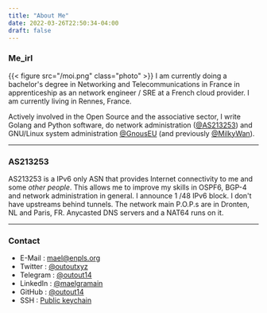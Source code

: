 ```yaml
---
title: "About Me"
date: 2022-03-26T22:50:34-04:00
draft: false
---
```


### Me_irl

{{< figure src="/moi.png" class="photo" >}} 
I am currently doing a bachelor's degree in Networking and Telecommunications in France in apprenticeship as an network engineer / SRE at a French cloud provider. I am currently living in Rennes, France. 

Actively involved in the Open Source and the associative sector, I write Golang and Python software, do network administration ([@AS213253](https://enpls.org)) and GNU/Linux system administration [@GnousEU](https://gnous.eu/) (and previously [@MilkyWan](https://milkywan.fr)).


--- 

### AS213253
AS213253 is a IPv6 only ASN that provides Internet connectivity to me and some _other people_. This allows me to improve my skills in OSPF6, BGP-4 and network administration in general.
I announce 1 /48 IPv6 block. I don't have upstreams behind tunnels. The network main P.O.P.s are in Dronten, NL and Paris, FR.
Anycasted DNS servers and a NAT64 runs on it.

--- 

### Contact
- E-Mail : mael@enpls.org
- Twitter : [@outoutxyz](https://twitter.com/outoutxyz)
- Telegram : [@outout14](https://t.me/outout14)
- LinkedIn : [@maelgramain](https://linkedin.com/in/maelgramain/)
- GitHub : [@outout14](https://github.com/outout14)
- SSH : [Public keychain](https://cdn.enpls.org/files/ssh-keys.txt)

